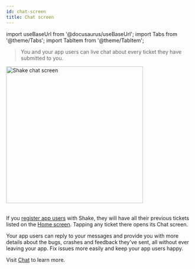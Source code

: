 ```yaml
---
id: chat-screen
title: Chat screen
---
```

import useBaseUrl from '@docusaurus/useBaseUrl';
import Tabs from '@theme/Tabs';
import TabItem from '@theme/TabItem';

>You and your app users can live chat about every ticket they have submitted to you.

<table class="media-container mt-50 mb-30">
 <img
   alt="Shake chat screen"
  width="370"
  src={useBaseUrl('screens/android-chat-screen@2x.png')}
 />
 </table>
 

If you [register app users](/ios/users/register-user) with Shake, they will have all their previous tickets listed on the [Home screen](/ios/shake-ui/home-screen).
Tapping any ticket there opens its Chat screen.

Your app users can reply to your messages and provide you with more details 
about the bugs, crashes and feedback they've sent, all without ever leaving your app.
Fix issues more easily and keep your app users happy.

Visit [Chat](/ios/users/chat/) to learn more.

